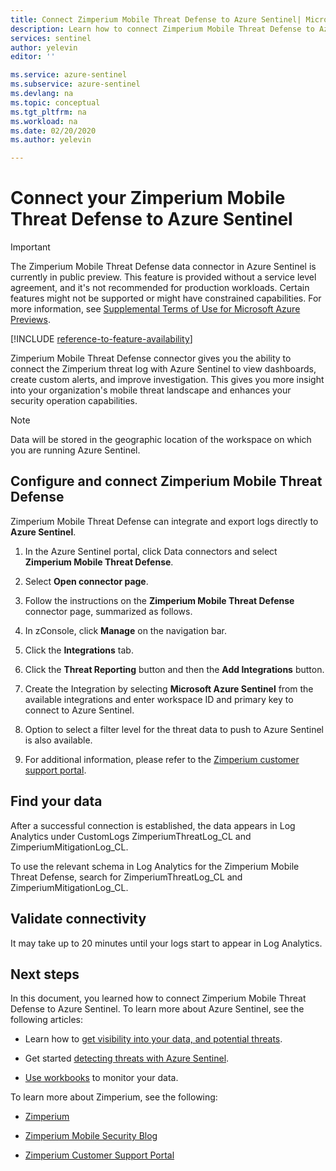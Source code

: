 ```yaml
---
title: Connect Zimperium Mobile Threat Defense to Azure Sentinel| Microsoft Docs
description: Learn how to connect Zimperium Mobile Threat Defense to Azure Sentinel.
services: sentinel
author: yelevin
editor: ''

ms.service: azure-sentinel
ms.subservice: azure-sentinel
ms.devlang: na
ms.topic: conceptual
ms.tgt_pltfrm: na
ms.workload: na
ms.date: 02/20/2020
ms.author: yelevin

---
```


# Connect your Zimperium Mobile Threat Defense to Azure Sentinel


> [!IMPORTANT]
> The Zimperium Mobile Threat Defense data connector in Azure Sentinel is currently in public preview.
> This feature is provided without a service level agreement, and it's not recommended for production workloads. Certain features might not be supported or might have constrained capabilities. 
> For more information, see [Supplemental Terms of Use for Microsoft Azure Previews](https://azure.microsoft.com/support/legal/preview-supplemental-terms/).

[!INCLUDE [reference-to-feature-availability](includes/reference-to-feature-availability.md)]


Zimperium Mobile Threat Defense connector gives you the ability to connect the Zimperium threat log with Azure Sentinel to view dashboards, create custom alerts, and improve investigation. This gives you more insight into your organization's mobile threat landscape and enhances your security operation capabilities.

> [!NOTE]
> Data will be stored in the geographic location of the workspace on which you are running Azure Sentinel.

## Configure and connect Zimperium Mobile Threat Defense

Zimperium Mobile Threat Defense can integrate and export logs directly to **Azure Sentinel**.

1. In the Azure Sentinel portal, click Data connectors and select **Zimperium Mobile Threat Defense**.
2. Select **Open connector page**.
3. Follow the instructions on the **Zimperium Mobile Threat Defense** connector page, summarized as follows.
 1. In zConsole, click **Manage** on the navigation bar.
 2. Click the **Integrations** tab.
 3. Click the **Threat Reporting** button and then the **Add Integrations** button.
 4. Create the Integration by selecting **Microsoft Azure Sentinel** from the available integrations and enter workspace ID and primary key to connect to Azure Sentinel.
 5. Option to select a filter level for the threat data to push to Azure Sentinel is also available. 

4. For additional information, please refer to the [Zimperium customer support portal](https://support.zimperium.com).


## Find your data

After a successful connection is established, the data appears in Log Analytics under CustomLogs ZimperiumThreatLog_CL and ZimperiumMitigationLog_CL.

To use the relevant schema in Log Analytics for the Zimperium Mobile Threat Defense, search for ZimperiumThreatLog_CL and ZimperiumMitigationLog_CL.


## Validate connectivity

It may take up to 20 minutes until your logs start to appear in Log Analytics.

## Next steps

In this document, you learned how to connect Zimperium Mobile Threat Defense to Azure Sentinel. To learn more about Azure Sentinel, see the following articles:

- Learn how to [get visibility into your data, and potential threats](get-visibility.md).

- Get started [detecting threats with Azure Sentinel](detect-threats-built-in.md).

- [Use workbooks](/azure/sentinel/articles/sentinel/monitor-your-data.md) to monitor your data.

To learn more about Zimperium, see the following:

- [Zimperium](https://zimperium.com)

- [Zimperium Mobile Security Blog](https://blog.zimperium.com)

- [Zimperium Customer Support Portal](https://support.zimperium.com)